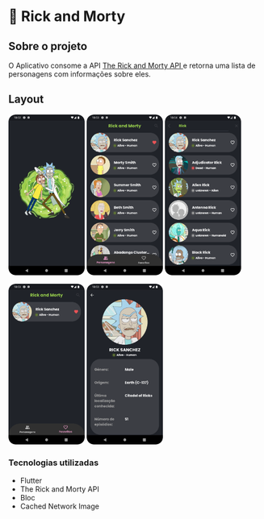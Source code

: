 # 🥒 Rick and Morty

## Sobre o projeto

O Aplicativo consome a API [The Rick and Morty API
](https://rickandmortyapi.com) e retorna uma lista de personagens com informações sobre eles.


## Layout
<p>
<img src="screenshots/Screenshot_Splash_Page.png" width="30%">
<img src="screenshots/Screenshot_Home_Page.png" width="30%">
<img src="screenshots/Screenshot_Search_Page.png" width="30%">
</p>

<p>
<img src="screenshots/Screenshot_Favorite_Page.png" width="30%">
<img src="screenshots/Screenshot_Details_Page.png" width="30%">
</p>



### Tecnologias utilizadas

* Flutter
* The Rick and Morty API
* Bloc
* Cached Network Image